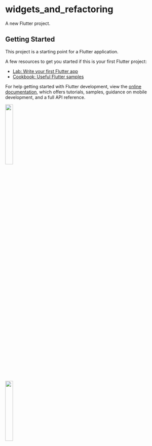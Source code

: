# widgets_and_refactoring

A new Flutter project.

## Getting Started

This project is a starting point for a Flutter application.

A few resources to get you started if this is your first Flutter project:

- [Lab: Write your first Flutter app](https://docs.flutter.dev/get-started/codelab)
- [Cookbook: Useful Flutter samples](https://docs.flutter.dev/cookbook)

For help getting started with Flutter development, view the
[online documentation](https://docs.flutter.dev/), which offers tutorials,
samples, guidance on mobile development, and a full API reference.
<p>
<img src="https://user-images.githubusercontent.com/116253963/214766568-339233cc-d82e-4d11-be58-75ec790586cb.PNG" height=22% width=22%>
</p>
<p>
<img src="https://user-images.githubusercontent.com/116253963/214767141-6ef39829-c45d-4854-9f5d-86ec6416f85f.PNG" height=22% width=22%>
</p>


